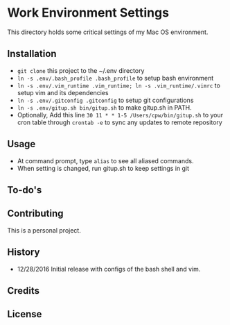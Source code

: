 # Work Environment Settings

This directory holds some critical settings of my Mac OS environment.

## Installation

- `git clone` this project to the ~/.env directory
- `ln -s .env/.bash_profile .bash_profile` to setup bash environment
- `ln -s .env/.vim_runtime .vim_runtime; ln -s .vim_runtime/.vimrc` to setup vim and its dependencies
- `ln -s .env/.gitconfig .gitconfig` to setup git configurations
- `ln -s .env/gitup.sh bin/gitup.sh` to make gitup.sh in PATH.
- Optionally, Add this line `30 11 * * 1-5 /Users/cpw/bin/gitup.sh` to your cron table through `crontab -e` to sync any updates to remote repository

## Usage

- At command prompt, type `alias` to see all aliased commands.
- When setting is changed, run gitup.sh to keep settings in git

## To-do's



## Contributing

This is a personal project.

## History

- 12/28/2016 Initial release with configs of the bash shell and vim.

## Credits


## License
